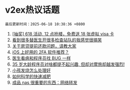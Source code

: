 # v2ex热议话题

`最后更新时间：2025-06-18 10:38:36 +0800`

1. [[抽奖] 618 活动, 12 点抢楼，免费送 18 张虚拟 visa 卡](https://www.v2ex.com/t/1139126)
1. [看到很多替医生开很多检查站队的我感觉很搞笑](https://www.v2ex.com/t/1139333)
1. [关于房贷提前还款问题，请教大家](https://www.v2ex.com/t/1139184)
1. [iOS 上好用的 2FA 软件推荐？](https://www.v2ex.com/t/1139101)
1. [医生看病和程序员找 BUG 一样](https://www.v2ex.com/t/1139119)
1. [35 岁大龄程序员对啥都提不起兴趣, 但却对摩旅却越发强烈!](https://www.v2ex.com/t/1139315)
1. [小孩发烧怎么处理好](https://www.v2ex.com/t/1139195)
1. [如何科学的快速减肥](https://www.v2ex.com/t/1139160)
1. [成品 nas 很重要的东西：网络转发](https://www.v2ex.com/t/1139234)

